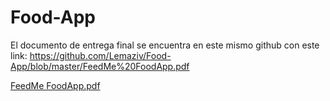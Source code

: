 # Food-App

El documento de entrega final se encuentra en este mismo github con este link:
https://github.com/Lemaziv/Food-App/blob/master/FeedMe%20FoodApp.pdf

[FeedMe FoodApp.pdf](https://github.com/Lemaziv/Food-App/files/8734466/FeedMe.FoodApp.pdf)


